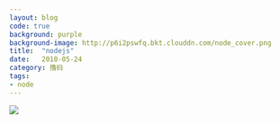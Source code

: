 ```yaml
---
layout: blog
code: true
background: purple
background-image: http://p6i2pswfq.bkt.clouddn.com/node_cover.png 
title:  "nodejs"
date:   2018-05-24
category: 撸码
tags:
- node
---
```


![](http://p6i2pswfq.bkt.clouddn.com/Nodejs_4in1.png)

